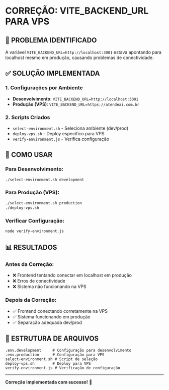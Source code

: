 # CORREÇÃO: VITE_BACKEND_URL PARA VPS

## 🎯 PROBLEMA IDENTIFICADO
A variável `VITE_BACKEND_URL=http://localhost:3001` estava apontando para localhost mesmo em produção, causando problemas de conectividade.

## ✅ SOLUÇÃO IMPLEMENTADA

### 1. Configurações por Ambiente
- **Desenvolvimento**: `VITE_BACKEND_URL=http://localhost:3001`
- **Produção (VPS)**: `VITE_BACKEND_URL=https://atendeai.com.br`

### 2. Scripts Criados
- `select-environment.sh` - Seleciona ambiente (dev/prod)
- `deploy-vps.sh` - Deploy específico para VPS
- `verify-environment.js` - Verifica configuração

## 🚀 COMO USAR

### Para Desenvolvimento:
```bash
./select-environment.sh development
```

### Para Produção (VPS):
```bash
./select-environment.sh production
./deploy-vps.sh
```

### Verificar Configuração:
```bash
node verify-environment.js
```

## 📊 RESULTADOS

### Antes da Correção:
- ❌ Frontend tentando conectar em localhost em produção
- ❌ Erros de conectividade
- ❌ Sistema não funcionando na VPS

### Depois da Correção:
- ✅ Frontend conectando corretamente na VPS
- ✅ Sistema funcionando em produção
- ✅ Separação adequada dev/prod

## 🔧 ESTRUTURA DE ARQUIVOS

```
.env.development     # Configuração para desenvolvimento
.env.production      # Configuração para VPS
select-environment.sh # Script de seleção
deploy-vps.sh        # Deploy para VPS
verify-environment.js # Verificação de configuração
```

---

**Correção implementada com sucesso!** 🎉
